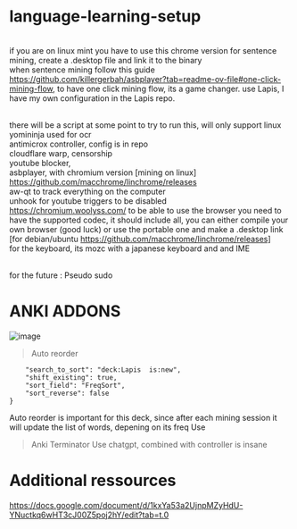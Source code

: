 # language-learning-setup


<br> if you are on linux mint you have to use this chrome version for sentence mining, create a .desktop file and link it to the binary
<br> when sentence mining follow this guide https://github.com/killergerbah/asbplayer?tab=readme-ov-file#one-click-mining-flow, to have one click mining flow, its a game changer.
<bri> use Lapis, I have my own configuration in the Lapis repo.

<br> there will be a script at some point to try to run this, will only support linux
<br> yomininja used for ocr
<br> antimicrox controller, config is in repo
<br> cloudflare warp, censorship
<br> youtube blocker,
<br>asbplayer, with chromium version [mining on linux]
<br>https://github.com/macchrome/linchrome/releases
<br> aw-qt to track everything on the computer
<br> unhook for youtube triggers to be disabled
<br> https://chromium.woolyss.com/ to be able to use the browser you need to have the supported codec, it should include all, you can either compile your own browser (good luck) or use the portable one and make a .desktop link [for debian/ubuntu https://github.com/macchrome/linchrome/releases]
<br> for the keyboard, its mozc with a japanese keyboard and and IME


<br>for the future : Pseudo sudo

# ANKI ADDONS
![image](https://github.com/user-attachments/assets/23f4c3dd-38c4-4ac9-9f23-24a44ccab37b)

> Auto reorder
```{
    "search_to_sort": "deck:Lapis  is:new",
    "shift_existing": true,
    "sort_field": "FreqSort",
    "sort_reverse": false
}
```
Auto reorder is important for this deck, since after each mining session it will update the list of words, depening on its freq Use

>Anki Terminator
Use chatgpt, combined with controller is insane


# Additional ressources
https://docs.google.com/document/d/1kxYa53a2UjnpMZyHdU-YNuctkq6wHT3cJ00Z5poj2hY/edit?tab=t.0
